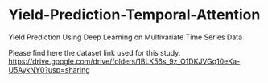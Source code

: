 # Yield-Prediction-Temporal-Attention
Yield Prediction Using Deep Learning on Multivariate Time Series Data

Please find here the dataset link used for this study.
https://drive.google.com/drive/folders/1BLK56s_9z_O1DKJVGq10eKa-U5AykNY0?usp=sharing 

